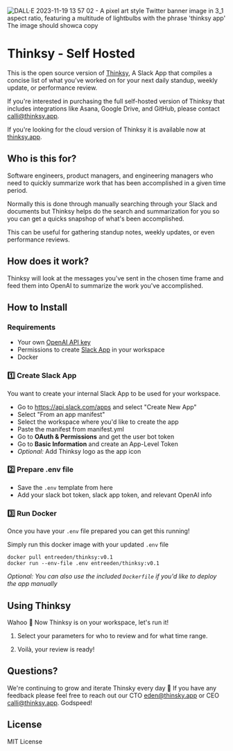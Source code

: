 
![DALL·E 2023-11-19 13 57 02 - A pixel art style Twitter banner image in 3_1 aspect ratio, featuring a multitude of lightbulbs with the phrase 'thinksy app'  The image should showca copy](https://github.com/Thinksy-app/thinksy/assets/5726457/29039d35-3bc0-48bb-909f-248fad26f7f9)

# Thinksy - Self Hosted

This is the open source version of [Thinksy](http://thinksy.app), A Slack App that compiles a concise list of what you’ve worked on for your next daily standup, weekly update, or performance review.

If you're interested in purchasing the full self-hosted version of Thinksy that includes integrations like Asana, Google Drive, and GitHub, please contact calli@thinksy.app.

If you're looking for the cloud version of Thinksy it is available now at [thinksy.app](https://www.thinksy.app).

## Who is this for?
Software engineers, product managers, and engineering managers who need to quickly summarize work that has been accomplished in a given time period.

Normally this is done through manually searching through your Slack and documents but Thinksy helps do the search and summarization for you so you can get a quicks snapshop of what's been accomplished.

This can be useful for gathering standup notes, weekly updates, or even performance reviews.

## How does it work?
Thinksy will look at the messages you've sent in the chosen time frame and feed them into OpenAI to summarize the work you've accomplished.

## How to Install

### Requirements
- Your own [OpenAI API key](https://platform.openai.com/account/api-keys)
- Permissions to create [Slack App](https://api.slack.com/apps) in your workspace
- Docker

### 1️⃣ Create Slack App

You want to create your internal Slack App to be used for your workspace.

- Go to https://api.slack.com/apps and select "Create New App"
- Select "From an app manifest"
- Select the workspace where you'd like to create the app
- Paste the manifest from manifest.yml
- Go to **OAuth & Permissions** and get the user bot token
- Go to **Basic Information** and create an App-Level Token
- _Optional:_ Add Thinksy logo as the app icon

### 2️⃣ Prepare .env file
* Save the ``.env`` template from here
* Add your slack bot token, slack app token, and relevant OpenAI info


### 3️⃣ Run Docker
Once you have your ``.env`` file prepared you can get this running!

Simply run this docker image with your updated `.env` file

```
docker pull entreeden/thinksy:v0.1
docker run --env-file .env entreeden/thinksy:v0.1
```


_Optional: You can also use the included `Dockerfile` if you'd like to deploy the app manually_


## Using Thinksy

Wahoo 👏 Now Thinksy is on your workspace, let's run it!

1. Select your parameters for who to review and for what time range.

2. Voilà, your review is ready!



## Questions?

We're continuing to grow and iterate Thinsky every day 🚀 If you have any feedback please feel free to reach out our CTO eden@thinsky.app or CEO calli@thinksy.app. Godspeed!


## License

MIT License

